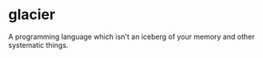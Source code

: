 # glacier
A programming language which isn't an iceberg of your memory and other systematic things.
